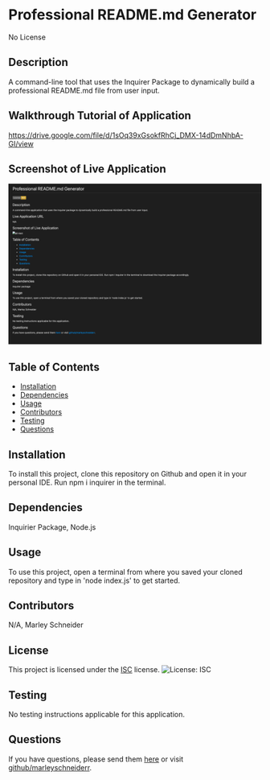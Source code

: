 # Professional README.md Generator 
No License

## Description
A command-line tool that uses the Inquirer Package to dynamically build a professional README.md file from user input.

## Walkthrough Tutorial of Application
https://drive.google.com/file/d/1sOq39xGsokfRhCj_DMX-14dDmNhbA-GI/view

## Screenshot of Live Application
![alt-text](./images/readme-example.png)

## Table of Contents
* [Installation](#installation)
* [Dependencies](#dependencies)
* [Usage](#usage)
* [Contributors](#contributors)
* [Testing](#testing)
* [Questions](#questions)

## Installation
To install this project, clone this repository on Github and open it in your personal IDE. Run npm i inquirer in the terminal.

## Dependencies 
Inquirier Package, Node.js

## Usage
To use this project, open a terminal from where you saved your cloned repository and type in 'node index.js' to get started. 

## Contributors 
N/A, Marley Schneider

## License

This project is licensed under the [ISC](https://opensource.org/license/isc-license-txt/) license. ![License: ISC](https://img.shields.io/badge/License-ISC-green.svg)

## Testing
No testing instructions applicable for this application.

## Questions
If you have questions, please send them [here](mailto:marleysue@gmail.com?subject=[GitHub]%20Dev%20Connect) or visit [github/marleyschneiderr](https://github.com/marleyschneiderr).